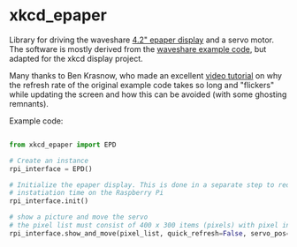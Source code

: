 xkcd_epaper
===========

Library for driving the waveshare [4.2\" epaper display][epd] and a servo
motor. The software is mostly derived from the [waveshare example code][wec],
but adapted for the xkcd display project.

Many thanks to Ben Krasnow, who made an excellent [video tutorial][lut] on why
the refresh rate of the original example code takes so long and "flickers"
while updating the screen and how this can be avoided (with some ghosting
remnants).

Example code:

```python

from xkcd_epaper import EPD

# Create an instance
rpi_interface = EPD()

# Initialize the epaper display. This is done in a separate step to reduce
# instatiation time on the Raspberry Pi
rpi_interface.init()

# show a picture and move the servo
# the pixel list must consist of 400 x 300 items (pixels) with pixel intensities
rpi_interface.show_and_move(pixel_list, quick_refresh=False, servo_pos=5)
```


[epd]: https://www.waveshare.com/product/modules/oleds-lcds/e-paper/4.2inch-e-paper.htm
[wec]: https://www.waveshare.com/wiki/File:4.2inch_e-paper_module_code.7z
[lut]: https://benkrasnow.blogspot.com/2017/10/fast-partial-refresh-on-42-e-paper.html


